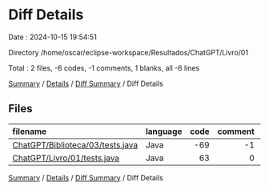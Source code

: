 # Diff Details

Date : 2024-10-15 19:54:51

Directory /home/oscar/eclipse-workspace/Resultados/ChatGPT/Livro/01

Total : 2 files,  -6 codes, -1 comments, 1 blanks, all -6 lines

[Summary](results.md) / [Details](details.md) / [Diff Summary](diff.md) / Diff Details

## Files
| filename | language | code | comment | blank | total |
| :--- | :--- | ---: | ---: | ---: | ---: |
| [ChatGPT/Biblioteca/03/tests.java](/ChatGPT/Biblioteca/03/tests.java) | Java | -69 | -1 | -14 | -84 |
| [ChatGPT/Livro/01/tests.java](/ChatGPT/Livro/01/tests.java) | Java | 63 | 0 | 15 | 78 |

[Summary](results.md) / [Details](details.md) / [Diff Summary](diff.md) / Diff Details